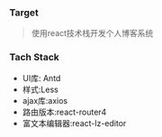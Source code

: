 ### Target
> 使用react技术栈开发个人博客系统

### Tach Stack
* UI库: Antd
* 样式:Less
* ajax库:axios
* 路由版本:react-router4
* 富文本编辑器:react-lz-editor
